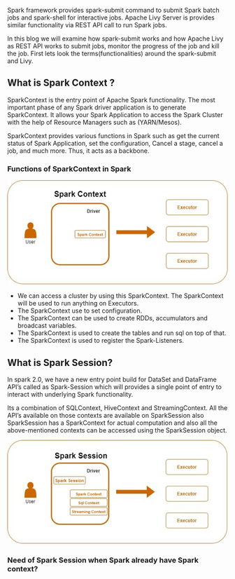 Spark framework provides spark-submit command to submit Spark batch jobs and spark-shell for interactive jobs.  Apache Livy Server is provides similar functionality via REST API call to run Spark jobs.

In this blog we will examine how spark-submit works and how Apache Livy as REST API works to submit jobs, monitor the progress of the job and kill the job. First lets look the terms(functionalities) around the spark-submit and Livy.

## What is Spark Context ?
SparkContext is the entry point of Apache Spark functionality. The most important phase of any Spark driver application is to generate SparkContext. It allows your Spark Application to access the Spark Cluster with the help of Resource Managers such as (YARN/Mesos).

SparkContext provides various functions in Spark such as get the current status of Spark Application, set the configuration, Cancel a stage, cancel a job, and much more. Thus, it acts as a backbone.

### Functions of SparkContext in Spark

![Spark](https://github.com/gurditsingh/blog/blob/gh-pages/_screenshots/sep5_sparkcontext.jpg?raw=true)

 - We can access a cluster by using this SparkContext. The SparkContext will be used to run anything on Executors.
 - The SparkContext use to set configuration.
 - The SparkContext can be used to create RDDs, accumulators and broadcast variables.
 - The SparkContext is used to create the tables and run sql on top of that.
 - The SparkContext is used to register the Spark-Listeners.

## What is Spark Session?
In spark 2.0, we have a new entry point build for DataSet and DataFrame API’s called as Spark-Session which will provides a single point of entry to interact with underlying Spark functionality.

Its a combination of SQLContext, HiveContext and StreamingContext. All the API’s available on those contexts are available on SparkSession also SparkSession has a SparkContext for actual computation and also all the above-mentioned contexts can be accessed using the SparkSession object.

![Spark](https://github.com/gurditsingh/blog/blob/gh-pages/_screenshots/sep5_spark_session.jpg?raw=true)

### Need of Spark Session when Spark already have Spark context?
<!--stackedit_data:
eyJoaXN0b3J5IjpbMjA4NTM2OTI0NSwtMTcwOTc5ODg3NiwtMT
I1MjExNTQwMiwtMTg2OTM0ODI1MiwtMjgwMTAwMDU2LC0xMjQz
NTMwODU2LC0yNjc5MzU4MzEsMTExMTM0Mzg3OCwxNDQyMDUxMT
c3LC02MzgxNDY0MywtNzY0MTg2NjYzLDI2OTUzNTMzNiwtODAw
MzY3ODcsMTU0MDI3NjU0OSwxNjczODg1MDc3LC0zNjY1MDk1MT
gsLTE1MTcxMDUxNjYsLTU2NzgxMDc0NiwxMzMwMTExNzUsLTE2
NTgxNzg4MzhdfQ==
-->